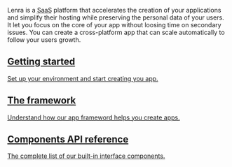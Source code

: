 Lenra is a <abbr title="Function as a Service">SaaS</abbr> platform that accelerates the creation of your applications and simplify their hosting while preserving the personal data of your users.
It let you focus on the core of your app without loosing time on secondary issues.
You can create a cross-platform app that can scale automatically to follow your users growth.

<nav>
    <a href="getting-started.html">
        <h2>Getting started</h2>
        Set up your environment and start creating you app.
    </a>
    <a href="framework.html">
        <h2>The framework</h2>
        Understand how our app frameword helps you create apps.
    </a>
    <a href="components-api/">
        <h2>Components API reference</h2>
        The complete list of our built-in interface components.
    </a>
</nav>